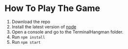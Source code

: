 # How To Play The Game

1. Download the repo
2. Install the latest version of [node](https://nodejs.org/en/download/)
3. Open a console and go to the TerminalHangman folder.
4. Run ``npm install``
5. Run ``npm start``
